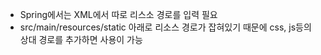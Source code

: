 
- Spring에서는 XML에서 따로 리스소 경로를 입력 필요
- src/main/resources/static 아래로 리소스 경로가 잡혀있기 때문에 css, js등의 상대 경로를 추가하면 사용이 가능